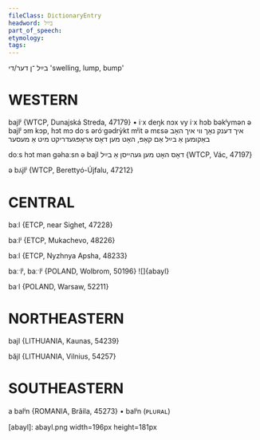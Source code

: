 ```yaml
---
fileClass: DictionaryEntry
headword: בײַל
part_of_speech: 
etymology: 
tags: 
---
```

בײַל
־ן
דער/די
'swelling, lump, bump'

WESTERN
========

bajlʲ {WTCP, Dunajská Streda, 47179}
	•	iˑx deŋk nɔx vy iˑx hɔb bəkʲymən ə bajlʲ ɔm kɔp, hɔt mɔ doˑs əróˑgədrỳkt mʲit ə mɛsə איך דענק נאָך ווי איך האָב באַקומען אַ בײַל אַם קאָפּ, האָט מען דאָס אַראָפּגעדריקט מיט אַ מעסער 

doːs hɔt mən gəhaːsn ə bajl דאָס האָט מען געהייסן אַ בײַל {WTCP, Vác, 47197}

ə bⲁ́jlʲ {WTCP, Berettyó-Újfalu, 47212}

CENTRAL
========

baːl {ETCP, near Sighet, 47228}

baːlʲ {ETCP, Mukachevo, 48226}

baːl {ETCP, Nyzhnya Apsha, 48233}

baːˑlʲ, baːˑlʲ {POLAND, Wolbrom, 50196}
![]{abayl}

 baˑl {POLAND, Warsaw, 52211}

NORTHEASTERN
==============

bajl {LITHUANIA, Kaunas, 54239}

băjl {LITHUANIA, Vilnius, 54257}

SOUTHEASTERN
==============

a balʲn {ROMANIA, Brăila, 45273}
	•	balʲn (ᴘʟᴜʀᴀʟ)


[abayl]: abayl.png width=196px height=181px